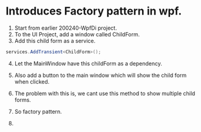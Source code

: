 # Introduces Factory pattern in wpf.

1. Start from earlier 200240-WpfDi project.
2. To the UI Project, add a window called ChildForm.
3. Add this child form as a service.
```cs
services.AddTransient<ChildForm>();
```
4. Let the MainWindow have this childForm as a dependency.

5. Also add a button to the main window which will show the child form when clicked.

6. The problem with this is, we cant use this method to show multiple child forms.

7. So factory pattern.

8. 
